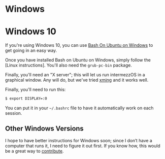 # Windows

# Windows 10

If you're using Windows 10, you can use [Bash On Ubuntu on
Windows](https://msdn.microsoft.com/en-us/commandline/wsl/about) to get
going in an easy way.

Once you have installed Bash on Ubuntu on Windows, simply follow the [Linux
instructions]. You'll also need the `grub-pc-bin` package.

Finally, you'll need an "X server"; this will let us run intermezzOS in a
graphical window. Any will do, but we've tried
[xming](https://sourceforge.net/projects/xming/) and it works well.

Finally, you'll need to run this:

```bash
$ export DISPLAY=:0
```

You can put it in your `~/.bashrc` file to have it automatically work on each
session.

## Other Windows Versions

I hope to have better instructions for Windows soon; since I don’t have a
computer that runs it, I need to figure it out first. If you know how, this
would be a great way to [contribute](https://github.com/intermezzOS/book).
